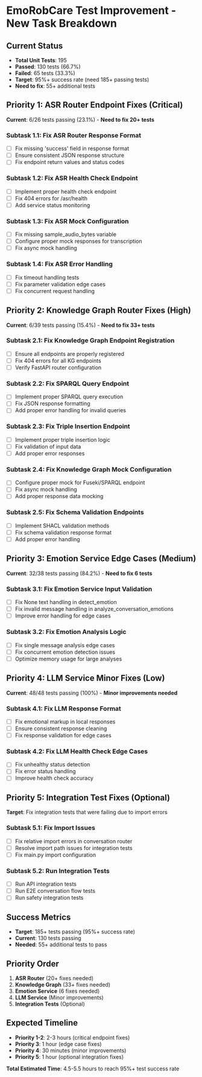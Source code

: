 # EmoRobCare Test Improvement - New Task Breakdown

## Current Status
- **Total Unit Tests**: 195
- **Passed**: 130 tests (66.7%)
- **Failed**: 65 tests (33.3%)
- **Target**: 95%+ success rate (need 185+ passing tests)
- **Need to fix**: 55+ additional tests

## Priority 1: ASR Router Endpoint Fixes (Critical)
**Current**: 6/26 tests passing (23.1%) - **Need to fix 20+ tests**

### Subtask 1.1: Fix ASR Router Response Format
- [ ] Fix missing 'success' field in response format
- [ ] Ensure consistent JSON response structure
- [ ] Fix endpoint return values and status codes

### Subtask 1.2: Fix ASR Health Check Endpoint
- [ ] Implement proper health check endpoint
- [ ] Fix 404 errors for /asr/health
- [ ] Add service status monitoring

### Subtask 1.3: Fix ASR Mock Configuration
- [ ] Fix missing sample_audio_bytes variable
- [ ] Configure proper mock responses for transcription
- [ ] Fix async mock handling

### Subtask 1.4: Fix ASR Error Handling
- [ ] Fix timeout handling tests
- [ ] Fix parameter validation edge cases
- [ ] Fix concurrent request handling

## Priority 2: Knowledge Graph Router Fixes (High)
**Current**: 6/39 tests passing (15.4%) - **Need to fix 33+ tests**

### Subtask 2.1: Fix Knowledge Graph Endpoint Registration
- [ ] Ensure all endpoints are properly registered
- [ ] Fix 404 errors for all KG endpoints
- [ ] Verify FastAPI router configuration

### Subtask 2.2: Fix SPARQL Query Endpoint
- [ ] Implement proper SPARQL query execution
- [ ] Fix JSON response formatting
- [ ] Add proper error handling for invalid queries

### Subtask 2.3: Fix Triple Insertion Endpoint
- [ ] Implement proper triple insertion logic
- [ ] Fix validation of input data
- [ ] Add proper error responses

### Subtask 2.4: Fix Knowledge Graph Mock Configuration
- [ ] Configure proper mock for Fuseki/SPARQL endpoint
- [ ] Fix async mock handling
- [ ] Add proper response data mocking

### Subtask 2.5: Fix Schema Validation Endpoints
- [ ] Implement SHACL validation methods
- [ ] Fix schema validation response format
- [ ] Add proper error handling

## Priority 3: Emotion Service Edge Cases (Medium)
**Current**: 32/38 tests passing (84.2%) - **Need to fix 6 tests**

### Subtask 3.1: Fix Emotion Service Input Validation
- [ ] Fix None text handling in detect_emotion
- [ ] Fix invalid message handling in analyze_conversation_emotions
- [ ] Improve error handling for edge cases

### Subtask 3.2: Fix Emotion Analysis Logic
- [ ] Fix single message analysis edge cases
- [ ] Fix concurrent emotion detection issues
- [ ] Optimize memory usage for large analyses

## Priority 4: LLM Service Minor Fixes (Low)
**Current**: 48/48 tests passing (100%) - **Minor improvements needed**

### Subtask 4.1: Fix LLM Response Format
- [ ] Fix emotional markup in local responses
- [ ] Ensure consistent response cleaning
- [ ] Fix response validation for edge cases

### Subtask 4.2: Fix LLM Health Check Edge Cases
- [ ] Fix unhealthy status detection
- [ ] Fix error status handling
- [ ] Improve health check accuracy

## Priority 5: Integration Test Fixes (Optional)
**Target**: Fix integration tests that were failing due to import errors

### Subtask 5.1: Fix Import Issues
- [ ] Fix relative import errors in conversation router
- [ ] Resolve import path issues for integration tests
- [ ] Fix main.py import configuration

### Subtask 5.2: Run Integration Tests
- [ ] Run API integration tests
- [ ] Run E2E conversation flow tests
- [ ] Run safety integration tests

## Success Metrics
- **Target**: 185+ tests passing (95%+ success rate)
- **Current**: 130 tests passing
- **Needed**: 55+ additional tests to pass

## Priority Order
1. **ASR Router** (20+ fixes needed)
2. **Knowledge Graph** (33+ fixes needed)  
3. **Emotion Service** (6 fixes needed)
4. **LLM Service** (Minor improvements)
5. **Integration Tests** (Optional)

## Expected Timeline
- **Priority 1-2**: 2-3 hours (critical endpoint fixes)
- **Priority 3**: 1 hour (edge case fixes)
- **Priority 4**: 30 minutes (minor improvements)
- **Priority 5**: 1 hour (optional integration fixes)

**Total Estimated Time**: 4.5-5.5 hours to reach 95%+ test success rate
